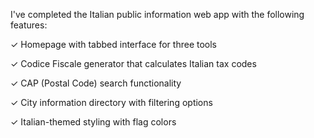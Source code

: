I've completed the Italian public information web app with the following features:

✓ Homepage with tabbed interface for three tools

✓ Codice Fiscale generator that calculates Italian tax codes

✓ CAP (Postal Code) search functionality

✓ City information directory with filtering options

✓ Italian-themed styling with flag colors
